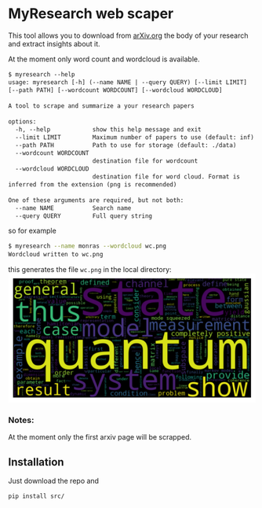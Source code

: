 # MyResearch web scaper
This tool allows you to download from [arXiv.org](https://arxiv.org/) the body of your research and extract insights about it.

At the moment only word count and wordcloud is available.

```
$ myresearch --help
usage: myresearch [-h] (--name NAME | --query QUERY) [--limit LIMIT] [--path PATH] [--wordcount WORDCOUNT] [--wordcloud WORDCLOUD]

A tool to scrape and summarize a your research papers

options:
  -h, --help            show this help message and exit
  --limit LIMIT         Maximum number of papers to use (default: inf)
  --path PATH           Path to use for storage (default: ./data)
  --wordcount WORDCOUNT
                        destination file for wordcount
  --wordcloud WORDCLOUD
                        destination file for word cloud. Format is inferred from the extension (png is recommended)

One of these arguments are required, but not both:
  --name NAME           Search name
  --query QUERY         Full query string
```

so for example
```bash
$ myresearch --name monras --wordcloud wc.png
Wordcloud written to wc.png
```

this generates the file `wc.png` in the local directory:
![Word Cloud](wc.png)

### Notes:
At the moment only the first arxiv page will be scrapped.

## Installation
Just download the repo and 
```
pip install src/
```
